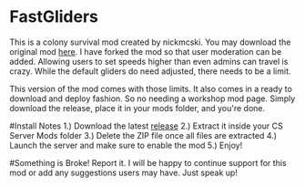 # FastGliders
This is a colony survival mod created by nickmcski. You may download the original mod [here](https://steamcommunity.com/sharedfiles/filedetails/?id=2322409810). I have 
forked the mod so that user moderation can be added. Allowing users to set speeds higher than even admins can travel is crazy. While the default gliders do need adjusted, 
there needs to be a limit.

This version of the mod comes with those limits. It also comes in a ready to download and deploy fashion. So no needing a workshop mod page. Simply download the release, 
place it in your mods folder, and you're done.

#Install Notes
1.) Download the latest [release](https://github.com/x0Z3ro0x/FastGliders/releases/tag/2.0)
2.) Extract it inside your CS Server Mods folder
3.) Delete the ZIP file once all files are extracted
4.) Launch the server and make sure to enable the mod
5.) Enjoy!

#Something is Broke!
Report it. I will be happy to continue support for this mod or add any suggestions users may have. Just speak up!
